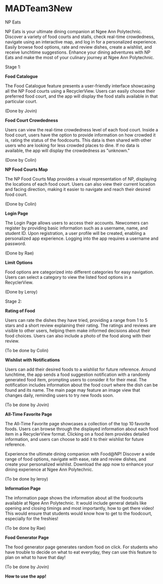# MADTeam3New
NP Eats

NP Eats is your ultimate dining companion at Ngee Ann Polytechnic. Discover a variety of food courts and stalls, check real-time crowdedness, navigate using an interactive map, and log in for a personalized experience. Easily browse food options, rate and review dishes, create a wishlist, and receive lunchtime suggestions. Enhance your dining adventures with NP Eats and make the most of your culinary journey at Ngee Ann Polytechnic.

Stage 1:

**Food Catalogue**

The Food Catalogue feature presents a user-friendly interface showcasing all the NP Food courts using a RecyclerView. Users can easily choose their preferred food court, and the app will display the food stalls available in that particular court.

(Done by Jovin)

**Food Court Crowdedness**

Users can view the real-time crowdedness level of each food court. Inside a food court, users have the option to provide information on how crowded it is, rating the status of the foodcourts. This data is then shared with other users who are looking for less crowded places to dine. If no data is available, the app will display the crowdedness as "unknown."

(Done by Colin)


**NP Food Courts Map**

The NP Food Courts Map provides a visual representation of NP, displaying the locations of each food court. Users can also view their current location and facing direction, making it easier to navigate and reach their desired food court.

(Done by Colin)

**Login Page**

The Login Page allows users to access their accounts. Newcomers can register by providing basic information such as a username, name, and student ID. Upon registration, a user profile will be created, enabling a personalized app experience. Logging into the app requires a username and password.

(Done by Rae)

**Limit Options**

Food options are categorized into different categories for easy navigation. Users can select a category to view the listed food options in a RecyclerView.

(Done by Leroy)

Stage 2:

**Rating of Food**

Users can rate the dishes they have tried, providing a range from 1 to 5 stars and a short review explaining their rating. The ratings and reviews are visible to other users, helping them make informed decisions about their food choices. Users can also include a photo of the food along with their review.

(To be done by Colin)

**Wishlist with Notifications**

Users can add their desired foods to a wishlist for future reference. Around lunchtime, the app sends a food suggestion notification with a randomly generated food item, prompting users to consider it for their meal. The notification includes information about the food court where the dish can be found and its name. The main page may feature an image view that changes daily, reminding users to try new foods soon.

(To be done by Jovin)

**All-Time Favorite Page**

The All-Time Favorite page showcases a collection of the top 10 favorite foods. Users can browse through the displayed information about each food item in a RecyclerView format. Clicking on a food item provides detailed information, and users can choose to add it to their wishlist for future reference.

Experience the ultimate dining companion with Food@NP! Discover a wide range of food options, navigate with ease, rate and review dishes, and create your personalized wishlist. Download the app now to enhance your dining experience at Ngee Ann Polytechnic.

(To be done by leroy)

**Information Page**

The information page shows the information about all the foodcourts available at Ngee Ann Polytechnic. It would include general details like opening and closing timings and most importantly, how to get there video! This would ensure that students would know how to get to the foodcourt, especially for the freshies!

(To be done by Rae)

**Food Generator Page**

The food generator page generates random food on click. For students who have trouble to decide on what to eat everyday, they can use this feature to plan on what to have that day!

(To be done by Jovin)


**How to use the app!**
